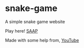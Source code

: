 # snake-game
A simple snake game website

Play here! [SAAP](saap.pages.dev)

Made with some help from, [YouTube](https://www.youtube.com/watch?v=baBq5GAL0_U)
